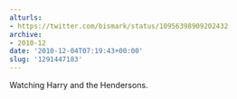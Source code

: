 ```yaml
---
alturls:
- https://twitter.com/bismark/status/10956398909202432
archive:
- 2010-12
date: '2010-12-04T07:19:43+00:00'
slug: '1291447183'
---
```


Watching Harry and the Hendersons.

